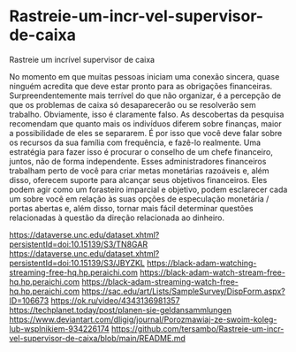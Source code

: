 # Rastreie-um-incr-vel-supervisor-de-caixa
Rastreie um incrível supervisor de caixa

No momento em que muitas pessoas iniciam uma conexão sincera, quase ninguém acredita que deve estar pronto para as obrigações financeiras. Surpreendentemente mais terrível do que não organizar, é a percepção de que os problemas de caixa só desaparecerão ou se resolverão sem trabalho. Obviamente, isso é claramente falso. As descobertas da pesquisa recomendam que quanto mais os indivíduos diferem sobre finanças, maior a possibilidade de eles se separarem. É por isso que você deve falar sobre os recursos da sua família com frequência, e fazê-lo realmente. Uma estratégia para fazer isso é procurar o conselho de um chefe financeiro, juntos, não de forma independente. Esses administradores financeiros trabalham perto de você para criar metas monetárias razoáveis ​​e, além disso, oferecem suporte para alcançar seus objetivos financeiros. Eles podem agir como um forasteiro imparcial e objetivo, podem esclarecer cada um sobre você em relação às suas opções de especulação monetária / portas abertas e, além disso, tornar mais fácil determinar questões relacionadas à questão da direção relacionada ao dinheiro.

https://dataverse.unc.edu/dataset.xhtml?persistentId=doi:10.15139/S3/TN8GAR
https://dataverse.unc.edu/dataset.xhtml?persistentId=doi:10.15139/S3/JBYZKL
https://black-adam-watching-streaming-free-hq.hp.peraichi.com
https://black-adam-watch-stream-free-hq.hp.peraichi.com
https://black-adam-streaming-watch-free-hq.hp.peraichi.com
https://sac.edu/art/Lists/SampleSurvey/DispForm.aspx?ID=106673
https://ok.ru/video/4343136981357
https://techplanet.today/post/planen-sie-geldansammlungen
https://www.deviantart.com/dligig/journal/Porozmawiaj-ze-swoim-koleg-lub-wsplnikiem-934226174
https://github.com/tersambo/Rastreie-um-incr-vel-supervisor-de-caixa/blob/main/README.md
